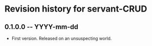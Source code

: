 # Revision history for servant-CRUD

## 0.1.0.0 -- YYYY-mm-dd

* First version. Released on an unsuspecting world.
